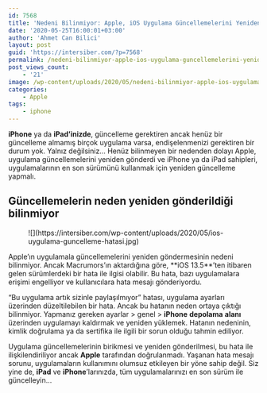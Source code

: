 ```yaml
---
id: 7568
title: 'Nedeni Bilinmiyor: Apple, iOS Uygulama Güncellemelerini Yeniden Gönderdi'
date: '2020-05-25T16:00:01+03:00'
author: 'Ahmet Can Bilici'
layout: post
guid: 'https://intersiber.com/?p=7568'
permalink: /nedeni-bilinmiyor-apple-ios-uygulama-guncellemelerini-yeniden-gonderdi/
post_views_count:
    - '21'
image: /wp-content/uploads/2020/05/nedeni-bilinmiyor-apple-ios-uygulama-guncellemelerini-yeniden-gonderdi.jpg
categories:
    - Apple
tags:
    - iphone
---
```


**iPhone** ya da **iPad’inizde**, güncelleme gerektiren ancak henüz bir güncelleme almamış birçok uygulama varsa, endişelenmenizi gerektiren bir durum yok. Yalnız değilsiniz… Henüz bilinmeyen bir nedenden dolayı Apple, uygulama güncellemelerini yeniden gönderdi ve iPhone ya da iPad sahipleri, uygulamalarının en son sürümünü kullanmak için yeniden güncelleme yapmalı.

## Güncellemelerin neden yeniden gönderildiği bilinmiyor

<figure class="wp-block-image size-large">![](https://intersiber.com/wp-content/uploads/2020/05/ios-uygulama-guncelleme-hatasi.jpg)</figure>Apple’ın uygulamala güncellemelerini yeniden göndermesinin nedeni bilinmiyor. Ancak Macrumors’ın aktardığına göre, **iOS 13.5**’ten itibaren gelen sürümlerdeki bir hata ile ilgisi olabilir. Bu hata, bazı uygulamalara erişimi engelliyor ve kullanıcılara hata mesajı gönderiyordu.

“Bu uygulama artık sizinle paylaşılmıyor” hatası, uygulama ayarları üzerinden düzeltilebilen bir hata. Ancak bu hatanın neden ortaya çıktığı bilinmiyor. Yapmanız gereken ayarlar &gt; genel &gt; **iPhone** **depolama** **alanı** üzerinden uygulamayı kaldırmak ve yeniden yüklemek. Hatanın nedeninin, kimlik doğrulama ya da sertifika ile ilgili bir sorun olduğu tahmin ediliyor.

Uygulama güncellemelerinin birikmesi ve yeniden gönderilmesi, bu hata ile ilişkilendiriliyor ancak **Apple** tarafından doğrulanmadı. Yaşanan hata mesajı sorunu, uygulamaların kullanımını olumsuz etkileyen bir yöne sahip değil. Siz yine de, **iPad** ve **iPhone**’larınızda, tüm uygulamalarınızı en son sürüm ile güncelleyin…